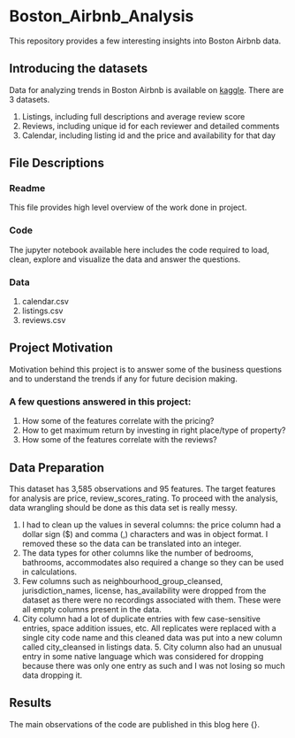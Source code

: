 # Boston_Airbnb_Analysis
This repository provides a few interesting insights into Boston Airbnb data.

## Introducing the datasets
Data for analyzing trends in Boston Airbnb is available on [kaggle](https://www.kaggle.com/airbnb/boston).
There are 3 datasets. 
  1. Listings, including full descriptions and average review score 
  2. Reviews, including unique id for each reviewer and detailed comments 
  3. Calendar, including listing id and the price and availability for that day
  
## File Descriptions
### Readme
This file provides high level overview of the work done in project.
### Code
The jupyter notebook available here includes the code required to load, clean, explore and visualize the data and answer the questions.
### Data
1. calendar.csv 
2. listings.csv
3. reviews.csv

## Project Motivation
Motivation behind this project is to answer some of the business questions and to understand the trends if any for future decision making.

### A few questions answered in this project:
1. How some of the features correlate with the pricing?
2. How to get maximum return by investing in right place/type of property?
3. How some of the features correlate with the reviews?

## Data Preparation
This dataset has 3,585 observations and 95 features. The target features for analysis are price, review_scores_rating. To proceed with the analysis, data wrangling should be done as this data set is really messy.

1. I had to clean up the values in several columns: the price column had a dollar sign ($) and comma (,) characters and was in object format. I removed these so the data can be translated into an integer.
2. The data types for other columns like the number of bedrooms, bathrooms, accommodates also required a change so they can be used in calculations.
3. Few columns such as neighbourhood_group_cleansed, jurisdiction_names, license, has_availability were dropped from the dataset as there were no recordings associated with them. These were all empty columns present in the data.
4. City column had a lot of duplicate entries with few case-sensitive entries, space addition issues, etc. All replicates were replaced with a single city code name and this cleaned data was put into a new column called city_cleansed in listings data. 5. City column also had an unusual entry in some native language which was considered for dropping because there was only one entry as such and I was not losing so much data dropping it.

## Results
The main observations of the code are published in this blog here {}.
